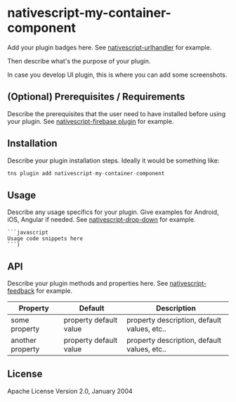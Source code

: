 # nativescript-my-container-component

Add your plugin badges here. See [nativescript-urlhandler](https://github.com/hypery2k/nativescript-urlhandler) for example.

Then describe what's the purpose of your plugin. 

In case you develop UI plugin, this is where you can add some screenshots.

## (Optional) Prerequisites / Requirements

Describe the prerequisites that the user need to have installed before using your plugin. See [nativescript-firebase plugin](https://github.com/eddyverbruggen/nativescript-plugin-firebase) for example.

## Installation

Describe your plugin installation steps. Ideally it would be something like:

```javascript
tns plugin add nativescript-my-container-component
```

## Usage 

Describe any usage specifics for your plugin. Give examples for Android, iOS, Angular if needed. See [nativescript-drop-down](https://www.npmjs.com/package/nativescript-drop-down) for example.
	
	```javascript
    Usage code snippets here
    ```)

## API

Describe your plugin methods and properties here. See [nativescript-feedback](https://github.com/EddyVerbruggen/nativescript-feedback) for example.
    
| Property | Default | Description |
| --- | --- | --- |
| some property | property default value | property description, default values, etc.. |
| another property | property default value | property description, default values, etc.. |
    
## License

Apache License Version 2.0, January 2004
